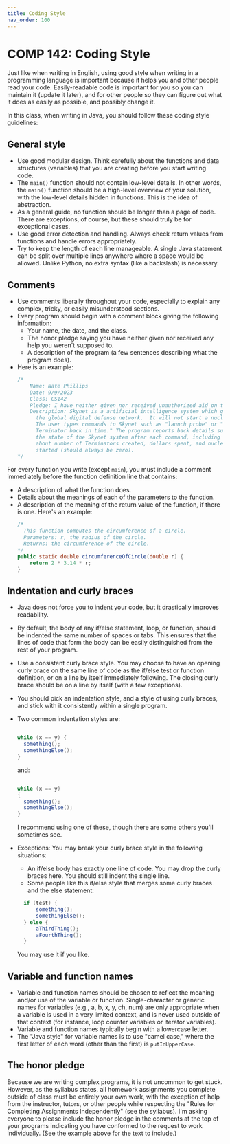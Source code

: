 ```yaml
---
title: Coding Style
nav_order: 100
---
```


# COMP 142: Coding Style

Just like when writing in English, using good style when writing in a 
programming language is important because it helps you and other people read 
your code. Easily-readable code is important for you so you can maintain it (update 
it later), and for other people so they can figure out what it does as easily as possible, and possibly change it.

In this class, when writing in Java, you should follow these coding style guidelines:

## General style
- Use good modular design. Think carefully about the functions and data structures (variables) that you are creating before you start writing code.
- The `main()` function should not contain low-level details. In other words, the `main()` 
function should be a high-level overview of your solution, with the low-level details hidden in functions. This is the idea of abstraction.
- As a general guide, no function should be longer than a page of code. There are exceptions, of course, but these should truly be for exceptional cases.
- Use good error detection and handling. Always check return values from functions and handle errors appropriately.
- Try to keep the length of each line manageable. A single Java statement can be split 
over multiple lines anywhere where a space would be allowed. Unlike Python, no extra syntax (like a backslash) is necessary.

## Comments
- Use comments liberally throughout your code, especially to explain any complex, tricky, or easily misunderstood sections.
- Every program should begin with a comment block giving the following information:
	- Your name, the date, and the class.
	- The honor pledge saying you have neither given nor received any help you weren't supposed to.
	- A description of the program (a few sentences describing what the program does).
- Here is an example:
	```java
	/*
		Name: Nate Phillips
		Date: 9/9/2023
		Class: CS142
		Pledge: I have neither given nor received unauthorized aid on this program. 
		Description: Skynet is a artificial intelligence system which guides
	      the global digital defense network.  It will not start a nuclear war. 
	      The user types commands to Skynet such as "launch probe" or "send 
	      Terminator back in time." The program reports back details such as 
	      the state of the Skynet system after each command, including statistics
	      about number of Terminators created, dollars spent, and nuclear wars 
	      started (should always be zero).
	*/
	```	
For every function you write (except `main`), you must include a comment immediately before the function definition line that contains:
- A description of what the function does.
- Details about the meanings of each of the parameters to the function.
- A description of the meaning of the return value of the function, if there is one.
	Here's an example:
  ```java
  /*
    This function computes the circumference of a circle.
    Parameters: r, the radius of the circle.
    Returns: the circumference of the circle.
  */
  public static double circumferenceOfCircle(double r) {
      return 2 * 3.14 * r;
  }
  ```
  
## Indentation and curly braces

- Java does not force you to indent your code, but it drastically improves readability.
- By default, the body of any if/else statement, loop, or function, should be indented 
the same number of spaces or tabs. This ensures that the lines of code that form the body 
can be easily distinguished from the rest of your program.
- Use a consistent curly brace style. You may choose to have an opening curly brace on 
the same line of code as the if/else test or function definition, or on a line by itself 
immediately following. The closing curly brace should be on a line by itself (with a few exceptions).
- You should pick an indentation style, and a style of using curly braces, and stick with it consistently within a single program.
- Two common indentation styles are:

	```java

	while (x == y) {
      something();
      somethingElse();
	}
	```
	
	and:
	
	
	```java

	while (x == y) 
	{
      something();
      somethingElse();
	}
	```
	
   I recommend using one of these, though there are some others you'll sometimes see.
- Exceptions: You may break your curly brace style in the following situations:
  - An if/else body has exactly one line of code. You may drop the curly braces here. You should still indent the single line.
  - Some people like this if/else style that merges some curly braces and the else statement:
  ```java
	if (test) {
		something();
		somethingElse();
	} else {
		aThirdThing();
		aFourthThing();
	}
	```
	
	You may use it if you like.

## Variable and function names

- Variable and function names should be chosen to reflect the meaning and/or use of the variable or function. 
  Single-character or generic names for variables (e.g., a, b, x, y, ch, num) are only appropriate when a 
   variable is used in a very limited context, and is never used outside of that context (for instance, 
   loop counter variables or iterator variables).
- Variable and function names typically begin with a lowercase letter.
- The "Java style" for variable names is to use "camel case," where the first letter of each word 
  (other than the first) is `putInUpperCase`. 
  
## The honor pledge

Because we are writing complex programs, it is not uncommon to get stuck. However, as the syllabus states, all homework assignments you complete outside of class must be entirely your own work, with the exception of help from the instructor, tutors, or other people while respecting the "Rules for Completing Assignments Independently" (see the syllabus).
I'm asking everyone to please include the honor pledge in the comments at the top of your programs indicating you have conformed to the request to work individually. (See the example above for the text to include.)
